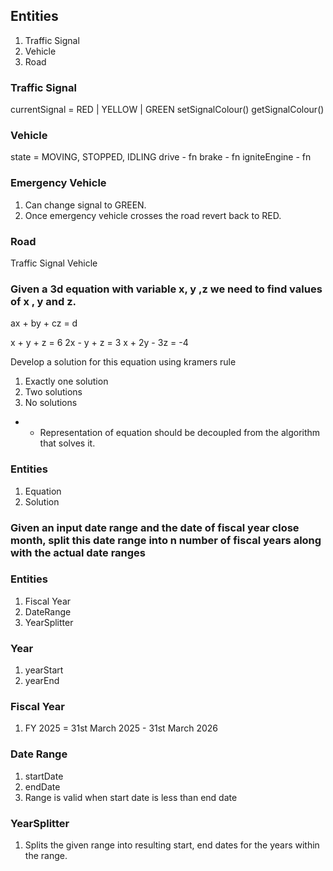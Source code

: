 ## Entities

1. Traffic Signal
2. Vehicle
3. Road

### Traffic Signal

currentSignal = RED | YELLOW | GREEN
setSignalColour()
getSignalColour()

### Vehicle

state = MOVING, STOPPED, IDLING
drive - fn
brake - fn
igniteEngine - fn

### Emergency Vehicle

1. Can change signal to GREEN.
2. Once emergency vehicle crosses the road revert back to RED.

### Road

Traffic Signal
Vehicle

### Given a 3d equation with variable x, y ,z we need to find values of x , y and z.

ax + by + cz = d

x + y + z = 6
2x - y + z = 3
x + 2y - 3z = -4

Develop a solution for this equation using kramers rule

1. Exactly one solution
2. Two solutions
3. No solutions

*
    - Representation of equation should be decoupled from the algorithm that solves it.
### Entities
1. Equation
2. Solution

### Given an input date range and the date of fiscal year close month, split this date range into n number of fiscal years along with the actual date ranges

### Entities
1. Fiscal Year 
2. DateRange
3. YearSplitter

### Year
1. yearStart
2. yearEnd

### Fiscal Year
1. FY 2025 = 31st March 2025 - 31st March 2026

### Date Range
1. startDate
2. endDate
3. Range is valid when start date is less than end date

### YearSplitter
1. Splits the given range into resulting start, end dates for the years within the range.

